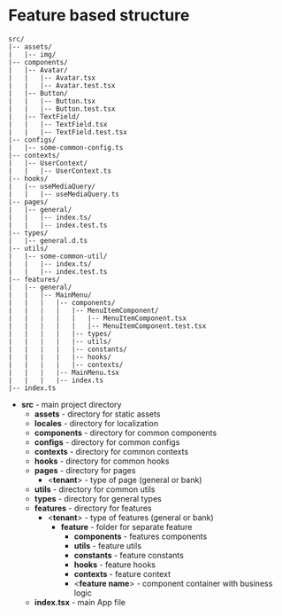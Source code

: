 # Feature based structure

```
src/
|-- assets/
|   |-- img/
|-- components/
|   |-- Avatar/
|   |   |-- Avatar.tsx
|   |   |-- Avatar.test.tsx
|   |-- Button/
|   |   |-- Button.tsx
|   |   |-- Button.test.tsx
|   |-- TextField/
|   |   |-- TextField.tsx
|   |   |-- TextField.test.tsx
|-- configs/
|   |-- some-common-config.ts
|-- contexts/
|   |-- UserContext/
|   |   |-- UserContext.ts
|-- hooks/
|   |-- useMediaQuery/
|   |   |-- useMediaQuery.ts
|-- pages/
|   |-- general/
|   |   |-- index.ts/
|   |   |-- index.test.ts
|-- types/
|   |-- general.d.ts
|-- utils/
|   |-- some-common-util/
|   |   |-- index.ts/
|   |   |-- index.test.ts
|-- features/
|   |-- general/
|   |   |-- MainMenu/
|   |   |   |-- components/
|   |   |   |   |-- MenuItemComponent/
|   |   |   |   |   |-- MenuItemComponent.tsx
|   |   |   |   |   |-- MenuItemComponent.test.tsx
|   |   |   |   |-- types/
|   |   |   |   |-- utils/
|   |   |   |   |-- constants/
|   |   |   |   |-- hooks/
|   |   |   |   |-- contexts/
|   |   |   |-- MainMenu.tsx
|   |   |   |-- index.ts
|-- index.ts
```

- **src** - main project directory
  - **assets** - directory for static assets
  - **locales** - directory for localization
  - **components** - directory for common components
  - **configs** - directory for common configs
  - **contexts** - directory for common contexts
  - **hooks** - directory for common hooks
  - **pages** - directory for pages
    - <**tenant**> - type of page (general or bank)
  - **utils** - directory for common utils
  - **types** - directory for general types
  - **features** - directory for features
    - <**tenant**> - type of features (general or bank)
      - **feature** - folder for separate feature
        - **components** - features components
        - **utils** - feature utils
        - **constants** - feature constants
        - **hooks** - feature hooks
        - **contexts** - feature context
        - <**feature name**> - component container with business logic
  - **index.tsx** - main App file
